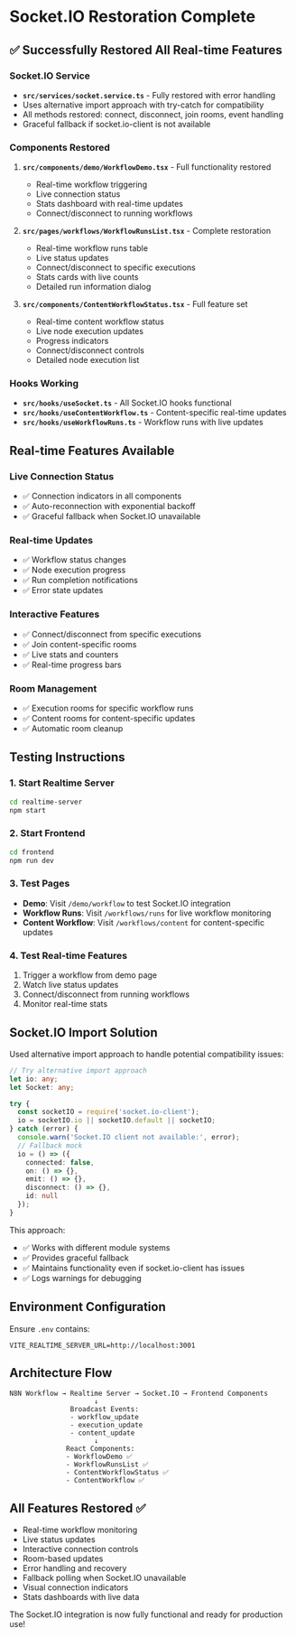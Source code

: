 # Socket.IO Restoration Complete

## ✅ Successfully Restored All Real-time Features

### Socket.IO Service
- **`src/services/socket.service.ts`** - Fully restored with error handling
- Uses alternative import approach with try-catch for compatibility
- All methods restored: connect, disconnect, join rooms, event handling
- Graceful fallback if socket.io-client is not available

### Components Restored
1. **`src/components/demo/WorkflowDemo.tsx`** - Full functionality restored
   - Real-time workflow triggering
   - Live connection status
   - Stats dashboard with real-time updates
   - Connect/disconnect to running workflows

2. **`src/pages/workflows/WorkflowRunsList.tsx`** - Complete restoration
   - Real-time workflow runs table
   - Live status updates
   - Connect/disconnect to specific executions
   - Stats cards with live counts
   - Detailed run information dialog

3. **`src/components/ContentWorkflowStatus.tsx`** - Full feature set
   - Real-time content workflow status
   - Live node execution updates
   - Progress indicators
   - Connect/disconnect controls
   - Detailed node execution list

### Hooks Working
- **`src/hooks/useSocket.ts`** - All Socket.IO hooks functional
- **`src/hooks/useContentWorkflow.ts`** - Content-specific real-time updates
- **`src/hooks/useWorkflowRuns.ts`** - Workflow runs with live updates

## Real-time Features Available

### Live Connection Status
- ✅ Connection indicators in all components
- ✅ Auto-reconnection with exponential backoff
- ✅ Graceful fallback when Socket.IO unavailable

### Real-time Updates
- ✅ Workflow status changes
- ✅ Node execution progress
- ✅ Run completion notifications
- ✅ Error state updates

### Interactive Features
- ✅ Connect/disconnect from specific executions
- ✅ Join content-specific rooms
- ✅ Live stats and counters
- ✅ Real-time progress bars

### Room Management
- ✅ Execution rooms for specific workflow runs
- ✅ Content rooms for content-specific updates
- ✅ Automatic room cleanup

## Testing Instructions

### 1. Start Realtime Server
```bash
cd realtime-server
npm start
```

### 2. Start Frontend
```bash
cd frontend
npm run dev
```

### 3. Test Pages
- **Demo**: Visit `/demo/workflow` to test Socket.IO integration
- **Workflow Runs**: Visit `/workflows/runs` for live workflow monitoring
- **Content Workflow**: Visit `/workflows/content` for content-specific updates

### 4. Test Real-time Features
1. Trigger a workflow from demo page
2. Watch live status updates
3. Connect/disconnect from running workflows
4. Monitor real-time stats

## Socket.IO Import Solution

Used alternative import approach to handle potential compatibility issues:

```typescript
// Try alternative import approach
let io: any;
let Socket: any;

try {
  const socketIO = require('socket.io-client');
  io = socketIO.io || socketIO.default || socketIO;
} catch (error) {
  console.warn('Socket.IO client not available:', error);
  // Fallback mock
  io = () => ({
    connected: false,
    on: () => {},
    emit: () => {},
    disconnect: () => {},
    id: null
  });
}
```

This approach:
- ✅ Works with different module systems
- ✅ Provides graceful fallback
- ✅ Maintains functionality even if socket.io-client has issues
- ✅ Logs warnings for debugging

## Environment Configuration

Ensure `.env` contains:
```
VITE_REALTIME_SERVER_URL=http://localhost:3001
```

## Architecture Flow

```
N8N Workflow → Realtime Server → Socket.IO → Frontend Components
                     ↓
               Broadcast Events:
               - workflow_update
               - execution_update  
               - content_update
                     ↓
              React Components:
              - WorkflowDemo ✅
              - WorkflowRunsList ✅
              - ContentWorkflowStatus ✅
              - ContentWorkflow ✅
```

## All Features Restored ✅

- Real-time workflow monitoring
- Live status updates
- Interactive connection controls
- Room-based updates
- Error handling and recovery
- Fallback polling when Socket.IO unavailable
- Visual connection indicators
- Stats dashboards with live data

The Socket.IO integration is now fully functional and ready for production use!